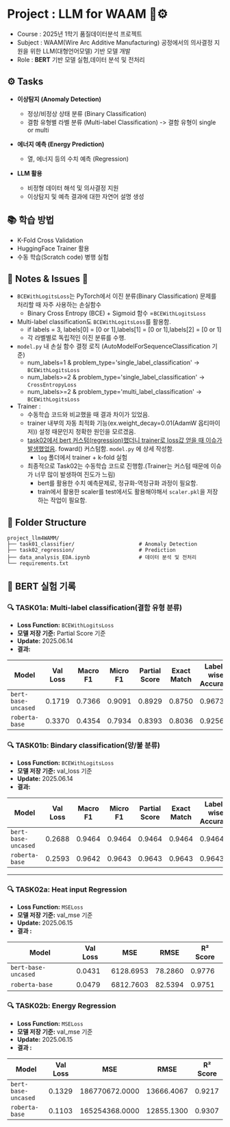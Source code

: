 # Project : LLM for WAAM 🤖⚙️

- Course : 2025년 1학기 품질데이터분석 프로젝트  
- Subject : WAAM(Wire Arc Additive Manufacturing) 공정에서의 의사결정 지원을 위한 LLM(대형언어모델) 기반 모델 개발  
- Role : **BERT** 기반 모델 실험,데이터 분석 및 전처리

## ⚙️ Tasks

- **이상탐지 (Anomaly Detection)**  
  - 정상/비정상 상태 분류 (Binary Classification)  
  - 결함 유형별 라벨 분류 (Multi-label Classification) -> 결함 유형이 single or multi  

- **에너지 예측 (Energy Prediction)**  
  - 열, 에너지 등의 수치 예측 (Regression)  

- **LLM 활용**  
  - 비정형 데이터 해석 및 의사결정 지원  
  - 이상탐지 및 예측 결과에 대한 자연어 설명 생성  


## 📚 학습 방법
- K-Fold Cross Validation  
- HuggingFace Trainer 활용 
- 수동 학습(Scratch code) 병행 실험

## 📌 Notes & Issues 🧷
- `BCEWithLogitsLoss`는 PyTorch에서 이진 분류(Binary Classification) 문제를 처리할 때 자주 사용하는 손실함수    
    - Binary Cross Entropy (BCE) + Sigmoid 함수 =`BCEWithLogitsLoss`
- Multi-label classification도 `BCEWithLogitsLoss`를 활용함.     
    - if labels = 3, labels[0] = [0 or 1],labels[1] = [0 or 1],labels[2] = [0 or 1]   
    - 각 라벨별로 독립적인 이진 분류를 수행.
- `model.py` 내 손실 함수 결정 로직 (AutoModelForSequenceClassification 기준)
    - num_labels=1 & problem_type='single_label_classification' → `BCEWithLogitsLoss`   
    - num_labels>=2 & problem_type='single_label_classification' → `CrossEntropyLoss`    
    - num_labels>=2 & problem_type='multi_label_classification' → `BCEWithLogitsLoss`
- Trainer :
    - 수동학습 코드와 비교했을 때 결과 차이가 있었음.
    - trainer 내부의 자동 최적화 기능(ex.weight_decay=0.01(AdamW 옵티마이저)) 설정 때문인지 정확한 원인을 모르겠음.    
    - [task02에서 bert 커스텀(regression)했더니 trainer로 loss값 얻을 때 이슈가 발생했었음](https://discuss.huggingface.co/t/implementing-a-trainer-with-custom-loss-produces-key-error/38171). foward() 커스텀함. `model.py` 에 상세 작성함.    
      - `log` 폴더에서 trainer + k-fold 실험
    - 최종적으로 Task02는 수동학습 코드로 진행함.(Trainer는 커스텀 때문에 이슈가 너무 많이 발생하여 진도가 느림)   
      - bert를 활용한 수치 예측문제로, 정규화-역정규화 과정이 필요함.
      - train에서 활용한 scaler를 test에서도 활용해야해서 `scaler.pkl`을 저장하는 작업이 필요함.

## 📁 Folder Structure
```
project_llm4WAMM/
├── task01_classifier/                     # Anomaly Detection
├── task02_regression/                     # Prediction
├── data_analysis_EDA.ipynb                # 데이터 분석 및 전처리    
└── requirements.txt    
```
   
## 🧪 BERT 실험 기록

### 🔍 TASK01a: Multi-label classification(결함 유형 분류)  
- **Loss Function:** `BCEWithLogitsLoss` 
- **모델 저장 기준:** Partial Score 기준    
- **Update:** 2025.06.14   
- **결과:**   

| Model               | Val Loss | Macro F1 | Micro F1 | Partial Score | Exact Match | Label-wise Accuracy |
| ------------------- | -------- | -------- | -------- | ------------- | ----------- | ------------------- |
| `bert-base-uncased` | 0.1719   | 0.7366   | 0.9091   | 0.8929        | 0.8750      | 0.9673              |
| `roberta-base`      | 0.3370   | 0.4354   | 0.7934   | 0.8393        | 0.8036      | 0.9256              |


### 🔍 TASK01b: Bindary classification(양/불 분류)
- **Loss Function:** `BCEWithLogitsLoss`    
- **모델 저장 기준:** val_loss 기준
- **Update:** 2025.06.14  
- **결과:**   

| Model               | Val Loss | Macro F1 | Micro F1 | Partial Score | Exact Match | Label-wise Accuracy |
| ------------------- | -------- | -------- | -------- | ------------- | ----------- | ------------------- |
| `bert-base-uncased` | 0.2688   | 0.9464   | 0.9464   | 0.9464        | 0.9464      | 0.9464              |
| `roberta-base`      | 0.2593   | 0.9642   | 0.9643   | 0.9643        | 0.9643      | 0.9643              |


--- 
### 🔍 TASK02a: Heat input Regression
- **Loss Function:** `MSELoss`  
- **모델 저장 기준:** val_mse 기준
- **Update:** 2025.06.15  
- **결과 :**   

| Model              | Val Loss | MSE         | RMSE     | R² Score  |
|--------------------|----------|-------------|----------|-----------|
| `bert-base-uncased`| 0.0431   | 6128.6953   | 78.2860  | 0.9776|
| `roberta-base`     | 0.0479   | 6812.7603   | 82.5394  | 0.9751    |

### 🔍 TASK02b: Energy Regression
- **Loss Function:** `MSELoss`  
- **모델 저장 기준:** val_mse 기준
- **Update:** 2025.06.15  
- **결과 :**   

| Model              | Val Loss | MSE            | RMSE       | R² Score  |
|--------------------|----------|----------------|------------|-----------|
| `bert-base-uncased`| 0.1329   | 186770672.0000 | 13666.4067 | 0.9217    |
| `roberta-base`     | 0.1103   | 165254368.0000 | 12855.1300 | 0.9307|
<!--
### To-Do

- [ ] 🔄 작업 중 : 품질 예측 성능 평가 코드 개선 중
- [ ] ✅ 완료됨 : 데이터셋 병합 및 전처리 (2025-05-23)
- [ ] 📌 다음 할 일 : inference 모듈 디버깅
-->
